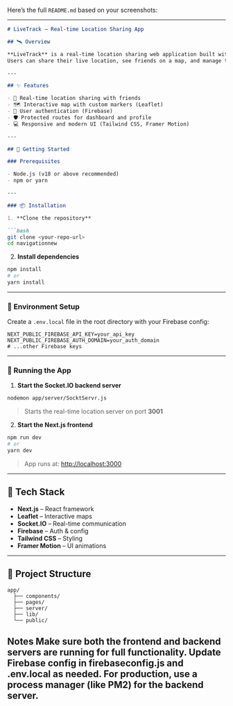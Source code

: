 Here’s the full `README.md` based on your screenshots:

---

````md
# LiveTrack – Real-time Location Sharing App

## 🛰 Overview

**LiveTrack** is a real-time location sharing web application built with **Next.js**, **Leaflet**, **Socket.IO**, and **Firebase**.  
Users can share their live location, see friends on a map, and manage their profile and privacy settings.

---

## ✨ Features

- 📍 Real-time location sharing with friends
- 🗺 Interactive map with custom markers (Leaflet)
- 🔐 User authentication (Firebase)
- 🛡 Protected routes for dashboard and profile
- 💻 Responsive and modern UI (Tailwind CSS, Framer Motion)

---

## 🚀 Getting Started

### Prerequisites

- Node.js (v18 or above recommended)
- npm or yarn

---

### 📦 Installation

1. **Clone the repository**

```bash
git clone <your-repo-url>
cd navigationnew
````

2. **Install dependencies**

```bash
npm install
# or
yarn install
```

---

### 🔐 Environment Setup

Create a `.env.local` file in the root directory with your Firebase config:

```
NEXT_PUBLIC_FIREBASE_API_KEY=your_api_key
NEXT_PUBLIC_FIREBASE_AUTH_DOMAIN=your_auth_domain
# ...other Firebase keys
```

---

### 🧠 Running the App

1. **Start the Socket.IO backend server**

```bash
nodemon app/server/SocktServr.js
```

> Starts the real-time location server on port **3001**

2. **Start the Next.js frontend**

```bash
npm run dev
# or
yarn dev
```

> App runs at: [http://localhost:3000](http://localhost:3000)

---

## 🧰 Tech Stack

* **Next.js** – React framework
* **Leaflet** – Interactive maps
* **Socket.IO** – Real-time communication
* **Firebase** – Auth & config
* **Tailwind CSS** – Styling
* **Framer Motion** – UI animations

---

## 📂 Project Structure

```
app/
  ├── components/
  ├── pages/
  ├── server/
  ├── lib/
  └── public/
```

Notes
Make sure both the frontend and backend servers are running for full functionality.
Update Firebase config in firebaseconfig.js and .env.local as needed.
For production, use a process manager (like PM2) for the backend server.
---
